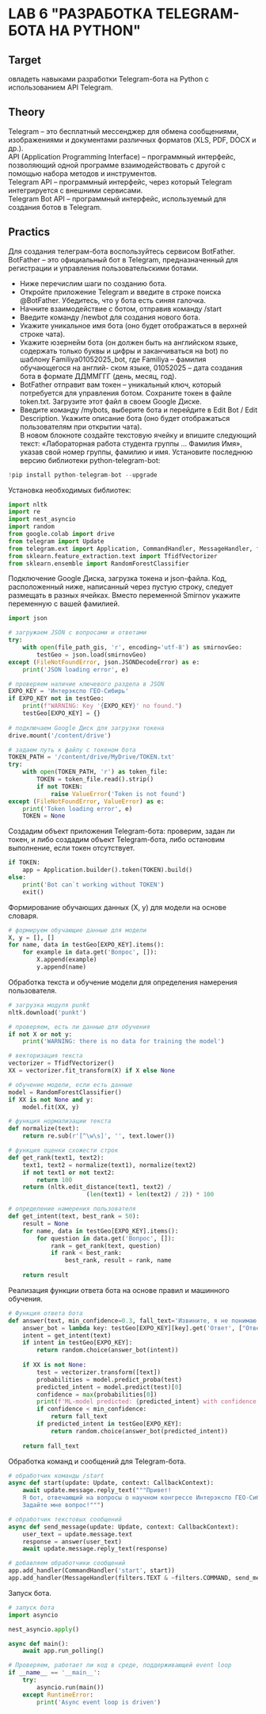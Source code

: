 # LAB 6 "РАЗРАБОТКА TELEGRAM-БОТА НА PYTHON"

## Target
овладеть	навыками	разработки	Telegram-бота	на Python с использованием API Telegram.

## Theory
Telegram – это бесплатный мессенджер для обмена сообщениями, изображениями и документами различных форматов (XLS, PDF, DOCX и др.).  
API (Application Programming Interface) – программный интерфейс, позволяющий одной программе взаимодействовать с другой с помощью набора методов и инструментов.  
Telegram API – программный интерфейс, через который Telegram интегрируется с внешними сервисами.  
Telegram Bot API – программный интерфейс, используемый для создания ботов в Telegram.  
 
## Practics
Для создания телеграм-бота воспользуйтесь сервисом BotFather.
BotFather – это официальный бот в Telegram, предназначенный для регистрации и управления пользовательскими ботами.  
* Ниже перечислим шаги по созданию бота.  
* Откройте	приложение	Telegram	и	введите	в	строке	поиска @BotFather. Убедитесь, что у бота есть синяя галочка.  
* Начните взаимодействие с ботом, отправив команду /start  
* Введите команду /newbot для создания нового бота.  
* Укажите уникальное имя бота (оно будет отображаться в верхней строке чата).  
* Укажите юзернейм бота (он должен быть на английском языке, содержать только буквы и цифры и заканчиваться на bot) по шаблону Familiya01052025_bot, где Familiya – фамилия обучающегося на англий- ском языке, 01052025 – дата создания бота в формате ДДММГГГ (день, месяц, год).  
* BotFather отправит вам токен – уникальный ключ, который потребуется для управления ботом. Сохраните токен в файле token.txt. Загрузите этот файл в своем Google Диске.  
* Введите команду /mybots, выберите бота и перейдите в Edit Bot / Edit Description. Укажите описание бота (оно будет отображаться пользователям при открытии чата).  
В новом блокноте создайте текстовую ячейку и впишите следующий текст: «Лабораторная работа студента группы … Фамилия Имя», указав свой номер группы, фамилию и имя. Установите последнюю версию библиотеки python-telegram-bot:
```py
!pip install python-telegram-bot --upgrade
```
Установка необходимых библиотек:
```py
import nltk
import re
import nest_asyncio
import random
from google.colab import drive
from telegram import Update
from telegram.ext import Application, CommandHandler, MessageHandler, filters, CallbackContext
from sklearn.feature_extraction.text import TfidfVectorizer
from sklearn.ensemble import RandomForestClassifier
```
Подключение Google Диска, загрузка токена и json-файла. Код, расположенный ниже, написанный через пустую строку, следует размещать в разных ячейках. Вместо переменной Smirnov укажите переменную с вашей фамилией. 
```py
import json 

# загружаем JSON с вопросами и ответами 
try:
    with open(file_path_gis, 'r', encoding='utf-8') as smirnovGeo:
        testGeo = json.load(smirnovGeo)
except (FileNotFoundError, json.JSONDecodeError) as e:
    print('JSON loading error', e)

# проверяем наличие ключевого раздела в JSON 
EXPO_KEY = 'Интерэкспо ГЕО-Сибирь'
if EXPO_KEY not in testGeo:
    print(f"WARNING: Key '{EXPO_KEY}' no found.")
    testGeo[EXPO_KEY] = {}
    
# подключаем Google Диск для загрузки токена
drive.mount('/content/drive')

# задаем путь к файлу с токеном бота 
TOKEN_PATH = '/content/drive/MyDrive/TOKEN.txt'
try:
    with open(TOKEN_PATH, 'r') as token_file:
        TOKEN = token_file.read().strip()
        if not TOKEN:
            raise ValueError('Token is not found')
except (FileNotFoundError, ValueError) as e:
    print('Token loading error', e)
    TOKEN = None
```
Создадим объект приложения Telegram-бота: проверим, задан ли токен, и либо создадим объект Telegram-бота, либо остановим выполнение, если токен отсутствует.
```py
if TOKEN:
    app = Application.builder().token(TOKEN).build()
else:
    print('Bot can`t working without TOKEN')
    exit()
```
Формирование обучающих данных (X, y) для модели на основе словаря.
```py
# формируем обучающие данные для модели
X, y = [], []
for name, data in testGeo[EXPO_KEY].items():
    for example in data.get('Вопрос', []):
        X.append(example)
        y.append(name)
```
Обработка текста и обучение модели для определения намерения пользователя.
```py
# загрузка модуля punkt 
nltk.download('punkt')

# проверяем, есть ли данные для обучения
if not X or not y:
    print('WARNING: there is no data for training the model')

# векторизация текста
vectorizer = TfidfVectorizer()
XX = vectorizer.fit_transform(X) if X else None

# обучение модели, если есть данные
model = RandomForestClassifier()
if XX is not None and y:
    model.fit(XX, y)

# функция нормализации текста
def normalize(text):
    return re.sub(r'[^\w\s]', '', text.lower())

# функция оценки схожести строк
def get_rank(text1, text2):
    text1, text2 = normalize(text1), normalize(text2)
    if not text1 or not text2:
        return 100
    return (nltk.edit_distance(text1, text2) / 
                      (len(text1) + len(text2) / 2)) * 100

# определение намерения пользователя
def get_intent(text, best_rank = 50):
    result = None
    for name, data in testGeo[EXPO_KEY].items():
        for question in data.get('Вопрос', []):
            rank = get_rank(text, question)
            if rank < best_rank:
                best_rank, result = rank, name
    
    return result
```
Реализация функции ответа бота на основе правил и машинного обучения.
```py
# Функция ответа бота
def answer(text, min_confidence=0.3, fall_text='Извините, я не понимаю ваш вопрос.'):
    answer_bot = lambda key: testGeo[EXPO_KEY][key].get('Ответ', ["Ответ не найден"])
    intent = get_intent(text)
    if intent in testGeo[EXPO_KEY]:
        return random.choice(answer_bot(intent))
    
    if XX is not None:
        test = vectorizer.transform([text])
        probabilities = model.predict_proba(test)
        predicted_intent = model.predict(test)[0]
        confidence = max(probabilities[0])
        print(f'ML-model predicted: {predicted_intent} with confidence {confidence:.2f}')
        if confidence < min_confidence:
            return fall_text
        if predicted_intent in testGeo[EXPO_KEY]:
            return random.choice(answer_bot(predicted_intent))
    
    return fall_text
```
Обработка команд и сообщений для Telegram-бота.
```py
# обработчик команды /start
async def start(update: Update, context: CallbackContext):
    await update.message.reply_text("""Привет!
    Я бот, отвечающий на вопросы о научном конгрессе Интерэкспо ГЕО-Сибирь. 
    Задайте мне вопрос!""")

# обработчик текстовых сообщений
async def send_message(update: Update, context: CallbackContext):
    user_text = update.message.text
    response = answer(user_text)
    await update.message.reply_text(response)

# добавляем обработчики сообщений 
app.add_handler(CommandHandler('start', start))
app.add_handler(MessageHandler(filters.TEXT & ~filters.COMMAND, send_message))
```
Запуск бота. 
```py
# запуск бота
import asyncio

nest_asyncio.apply()

async def main():
    await app.run_polling()

# Проверяем, работает ли код в среде, поддерживающей event loop 
if __name__ == '__main__':
    try:
        asyncio.run(main())
    except RuntimeError:
        print('Async event loop is driven')
```
